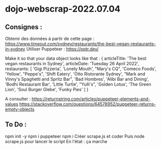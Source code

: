 # dojo-webscrap-2022.07.04

## Consignes :

Obtenir des données à partir de cette page : https://www.timeout.com/sydney/restaurants/the-best-vegan-restaurants-in-sydney
Utiliser Puppeteer : https://pptr.dev/

Make it so that your data object looks like that :
{
articleTitle: 'The best vegan restaurants in Sydney',
articleDate: 'Tuesday 26 April 2022',
restaurants: [
'Gigi Pizzeria',
'Lonely Mouth',
"Mary's CQ",
'Comeco Foods',
'Yellow',
"Peppe's",
'Shift Eatery',
'Otto Ristorante Sydney',
"Mark and Vinny's Spaghetti and Spritz Bar",
'Bad Hombres',
'Alibi Bar and Dining',
'Bodhi Restaurant Bar',
'Little Turtle',
"Yulli's",
'Golden Lotus',
'The Green Lion',
'Soul Burger Glebe',
'Funky Pies'
]
}

A consulter :
https://returnstring.com/articles/puppeteer-elements-and-values
https://stackoverflow.com/questions/64578952/puppeteer-returns-empty-objects

## To Do :

npm init -y
npm i puppeteer
npm i
Créer scrape.js et coder
Puis node scrape.js pour lancer le script
En l'état : ça marche
